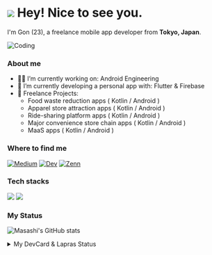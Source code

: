 # <img src="https://emojis.slackmojis.com/emojis/images/1531849430/4246/blob-sunglasses.gif?1531849430" width="30"/> Hey! Nice to see you.

I'm Gon (23), a freelance mobile app developer from <b>Tokyo, Japan</b>.

<img alt="Coding" width="300" src="https://cdn.dribbble.com/users/1277312/screenshots/14733298/media/39b1045e593737587dd60e42c8422d1f.gif" >

### About me
- 🧑‍💻 I’m currently working on: Android Engineering
- 🔭 I’m currently developing a personal app with: Flutter & Firebase
- 📱 Freelance Projects:
  - Food waste reduction apps ( Kotlin / Android )
  - Apparel store attraction apps ( Kotlin / Android )
  - Ride-sharing platform apps ( Kotlin / Android )
  - Major convenience store chain apps ( Kotlin / Android )
  - MaaS apps ( Kotlin / Android )
 
### Where to find me
<a href="https://medium.com/@masashiii" target="_blank"><img alt="Medium" src="https://img.shields.io/badge/medium-%2312100E.svg?&style=for-the-badge&logo=medium&logoColor=white" /></a>
<a href="https://dev.to/mnengineer" target="_blank"><img alt="Dev" src="https://img.shields.io/badge/dev.to-0A0A0A?style=for-the-badge&logo=devdotto&logoColor=white" /></a>
<a href="https://zenn.dev/masashiii" target="_blank"><img alt="Zenn" src="https://img.shields.io/badge/Zenn-3EA8FF.svg?&style=for-the-badge&logo=Zenn&logoColor=white" /></a>

### Tech stacks
<img src="https://skillicons.dev/icons?i=kotlin,dart,flutter,firebase,androidstudio,vscode,github" />
<img src="https://skillicons.dev/icons?i=html,css,php,js,typescript,react,nodejs,express,java,spring,postgresql,sqlite,mysql,figma,docker" />

### My Status
![Masashi's GitHub stats](https://github-readme-stats-sigma-five.vercel.app/api?username=mnengineer&show_icons=true&theme=tokyonight)

<!-- ![Masashi's GitHub stats](https://github-readme-stats-lemon-sigma.vercel.app/api?username=mnengineer&show_icons=true&theme=tokyonight) -->
<!-- ![Masashi's GitHub stats](https://github-readme-stats.vercel.app/api?username=mnengineer&show_icons=true&theme=tokyonight) -->

<details>
  <summary>My DevCard & Lapras Status</summary>
  <p></p>
  <p><a href="https://app.daily.dev/engineer_gon"><img src="https://github.com/mnengineer/mnengineer/blob/main/devcard.svg" width="270" alt="engineer_gon's Dev Card"/></a></p>
  <!--START_SECTION:lapras-card-->
<p ><a href="https://lapras.com/public/DKNYY2M" target="_blank" rel="noopener noreferrer"><img alt="DKNYY2M's scores on LAPRAS are as follows: Engineering: 3.53 out of 5.0, Business: 3.36 out of 5.0, Influence: 3.44 out of 5.0." src="https://lapras-card-generator.vercel.app/api/svg?e=3.53&b=3.36&i=3.44&b1=%23020E27&b2=%230E5593&i1=%23030E21&i2=%231688BF&l=en" width="400" ></a></p>
<!--END_SECTION:lapras-card-->
</details>

